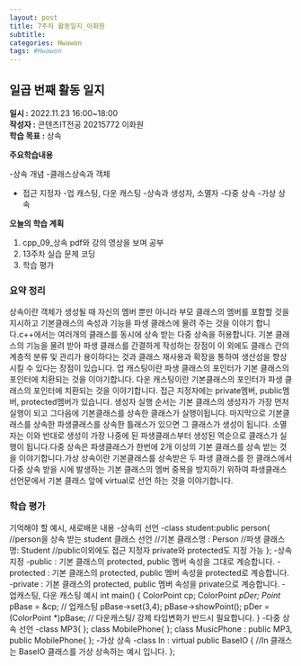 ```yaml
---
layout: post
title: 7주차 활동일지_이화원
subtitle:
categories: Hwawon
tags: #Hwawon
---
```

## 일곱 번째 활동 일지
**일시 :** 2022.11.23 16:00~18:00  
**작성자 :** 콘텐츠IT전공 20215772 이화원  
**학습 목표 :** 상속

**주요학습내용**

-상속 개념
-클래스상속과 객체
- 접근 지정자
-업 캐스팅, 다운 캐스팅
-상속과 생성자, 소멸자
-다중 상속
-가상 상속

**오늘의 학습 계획**
1. cpp_09_상속 pdf와 강의 영상을 보며 공부
2. 13주차 실습 문제 코딩  
3. 학습 평가
### 요약 정리
상속이란 객체가 생성될 때 자신의 멤버 뿐만 아니라 부모 클래스의 멤버를 포함할 것을 지시하고 기본클래스의 속성과 기능을 파생 클래스에 물려 주는 것을 이야기 합니다.c++에서는 여러개의 클래스를 동시에 상속 받는 다중 상속을 허용합니다. 기본 클래스의 기능을 물려 받아 파생 클래스를 간결하게 작성하는 장점이 이 외에도 클래스 간의 계층적 분류 및 관리가 용이하다는 것과 클래스 재사용과 확장을 통하여 생산성을 향상 시킬 수 있다는 장점이 있습니다. 업 캐스팅이란 파생 클래스의 포인터가 기본 클래스의 포인터에 치환되는 것을 이야기합니다. 다운 캐스팅이란 기본클래스의 포인터가 파생 클래스의 포인터에 치환되는 것을 이야기합니다. 접근 지정자에는 private멤버, public멤버, protected멤버가 있습니다. 생성자 실행 순서는 기본 클래스의 생성자가 가장 먼저 실행이 되고 그다음에 기본클래스를 상속한 클래스가 실행이됩니다. 마지막으로 기본클래스를 상속한 파생클래스를 상속한 틀래스가 있으면 그 클래스가 생성이 됩니다. 소멸자는 이와 반대로 생성이 가장 나중에 된 파생클래스부터 생성된 역순으로 클래스가 실행이 됩니다.다중 상속은 파생클래스가 한번에 2개 이상의 기본 클래스를 상속 받는 것을 이야기합니다.가상 상속이란 기본클래스를 상속받은 두 파생 클래스를 한 클래스에서 다중 상속 받을 시에 발생하는 기본 클래스의 멤버 중복을 방지하기 위하여 파생클래스 선언문에서 기본 클래스 앞에 virtual로 선언 하는 것을 이야기합니다.


### 학습 평가
기억해야 할 예시, 새로배운 내용
-상속의 선언
	-class student:public person{
		//person을 상속 받는 student 클래스 선언
		//기본 클래스명 : Person
		//파생 클래스명: Student
		//public이외에도 접근 지정자 private와 protected도 지정 가능
	  };
-상속 지정
	-public : 기본 클래스의 protected, public 멤버 속성을 그대로 계승합니다.
	-protected : 기본 클래스의 protected, public 멤버 속성을 protected로 계승합니다.
	-private : 기본 클래스의 protected, public 멤버 속성을 private으로 계승합니다.
-업캐스팅, 다운 캐스팅 예시
	int main() {
		ColorPoint cp;
		ColorPoint *pDer;
		Point* pBase = &cp; // 업캐스팅
		pBase->set(3,4); 
		pBase->showPoint(); 
		pDer = (ColorPoint *)pBase; // 다운캐스팅/ 강제 타입변화가 반드시 필요합니다.
}
-다중 상속 선언
	-class MP3{
	};
	 class MobilePhone{
	};
	 class MusicPhone : public MP3, public MobilePhone{
	};
-가상 상속
	-class In : virtual public BaseIO {
							//In 클래스는 BaseIO 클래스를 가상 상속하는 예시 입니다.
	  };
